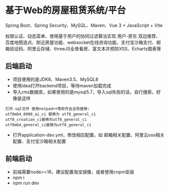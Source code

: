 # 基于Web的房屋租赁系统/平台

Spring Boot、Spring Security、MySQL、Maven、Vue 3 + JavaScript + Vite

权限认证、动态菜单、使用基于用户的协同过滤算法实现 用户-房东 双边推荐、百度地图选点、附近房屋功能、websocket在线咨询功能、支付宝沙箱支付、邮箱验证码、阿里云存储、threeJS全景看房、富文本并预防XSS、Echarts图表等



## 后端启动

- 项目使用的是JDK8、Maven3.5、MySQL8
- 使用idea打开backend项目，等待maven加载完成
- 导入rms数据库，如果使用的是mysql5.7，导入sql失败的话，自行搜索，好像是这样

```
打开.sql文件 使用notpad++等软件去全局替换:
utf8mb4_0900_ai_ci 替换为 utf8_general_ci
utf8_croatian_ci替换为utf8_general_ci
utf8mb4_general_ci替换为utf8_general_ci
```

- 打开application-dev.yml，修改相应配置，如 邮箱相关配置、阿里云oss相关配置、支付宝沙箱相关配置



## 前端启动

- 前端需要node>=16，建议配置淘宝镜像，或者使用cnpm安装
- npm i
- npm run dev

